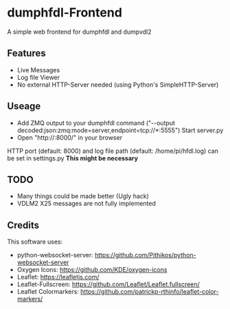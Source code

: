 # dumphfdl-Frontend
A simple web frontend for dumphfdl and dumpvdl2
## Features
- Live Messages
- Log file Viewer
- No external HTTP-Server needed (using Python's SimpleHTTP-Server)

## Useage
- Add ZMQ output to your dumphfdl command ("--output decoded:json:zmq:mode=server,endpoint=tcp://*:5555")
 Start server.py
- Open "http://<device-ip>:8000/" in your browser

HTTP port (default: 8000) and log file path (default: /home/pi/hfdl.log) can be set in settings.py  **This might be necessary**

## TODO
- Many things could be made better (Ugly hack)
- VDLM2 X25 messages are not fully implemented 

## Credits
This software uses:
- python-websocket-server: https://github.com/Pithikos/python-websocket-server
- Oxygen Icons: https://github.com/KDE/oxygen-icons
- Leaflet: https://leafletjs.com/
- Leaflet-Fullscreen: https://github.com/Leaflet/Leaflet.fullscreen/
- Leaflet Colormarkers: https://github.com/patrickp-rthinfo/leaflet-color-markers/
